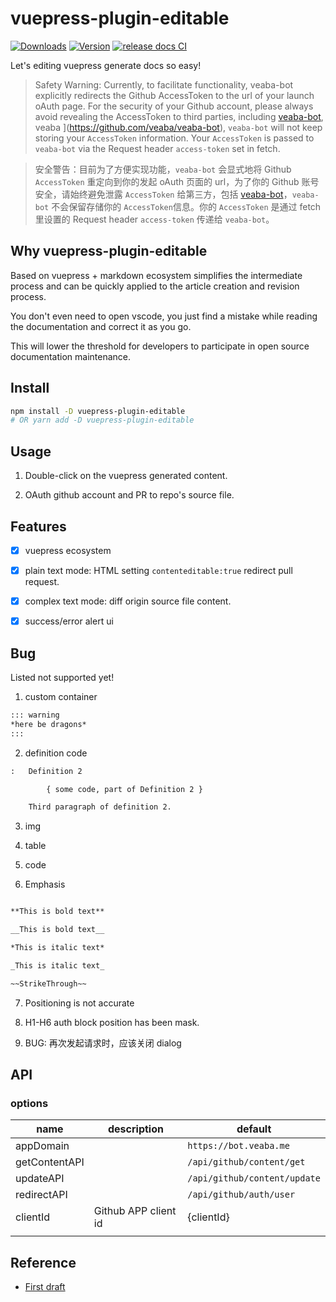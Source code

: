 # vuepress-plugin-editable

<p align="center">

<a href="https://npmcharts.com/compare/vuepress-plugin-editable?minimal=true"><img src="https://img.shields.io/npm/dm/vuepress-plugin-editable.svg" alt="Downloads"></a>
<a href="https://www.npmjs.com/package/vuepress-plugin-editable"><img src="https://img.shields.io/npm/v/vuepress-plugin-editable.svg" alt="Version"></a>
[![release docs CI](https://github.com/veaba/vuepress-plugin-editable/actions/workflows/release-docs.yml/badge.svg)](https://github.com/veaba/vuepress-plugin-editable/actions/workflows/release-docs.yml)

</p>

Let's editing vuepress generate docs so easy!

> Safety Warning: Currently, to facilitate functionality, veaba-bot explicitly redirects the Github AccessToken to the url of your launch oAuth page. For the security of your Github account, please always avoid revealing the AccessToken to third parties, including [veaba-bot](), veaba ](https://github.com/veaba/veaba-bot), `veaba-bot` will not keep storing your `AccessToken` information. Your `AccessToken` is passed to `veaba-bot` via the Request header `access-token` set in fetch.

> 安全警告：目前为了方便实现功能，`veaba-bot` 会显式地将 Github `AccessToken` 重定向到你的发起 oAuth 页面的 url，为了你的 Github 账号安全，请始终避免泄露 `AccessToken` 给第三方，包括 [veaba-bot](https://github.com/veaba/veaba-bot)，`veaba-bot` 不会保留存储你的 `AccessToken`信息。你的 `AccessToken` 是通过 fetch 里设置的 Request header `access-token` 传递给 `veaba-bot`。

## Why vuepress-plugin-editable

Based on vuepress + markdown ecosystem simplifies the intermediate process and can be quickly applied to the article
creation and revision process.

You don't even need to open vscode, you just find a mistake while reading the documentation and correct it as you go.

This will lower the threshold for developers to participate in open source documentation maintenance.

## Install

```sh
npm install -D vuepress-plugin-editable
# OR yarn add -D vuepress-plugin-editable
```

## Usage

1. Double-click on the vuepress generated content.

2. OAuth github account and PR to repo's source file.

## Features

- [x] vuepress ecosystem

- [x] plain text mode: HTML setting `contenteditable:true` redirect pull request.

- [x] complex text mode: diff origin source file content.

- [x] success/error alert ui

## Bug

Listed not supported yet!

1. custom container

```txt
::: warning
*here be dragons*
:::

```

2. definition code

```txt
:   Definition 2

        { some code, part of Definition 2 }

    Third paragraph of definition 2.

```

3. img

4. table

5. code

6. Emphasis

```txt

**This is bold text**

__This is bold text__

*This is italic text*

_This is italic text_

~~StrikeThrough~~

```

7. Positioning is not accurate

8. H1-H6 auth block position has been mask.

9. BUG: 再次发起请求时，应该关闭 dialog
## API

### options

| name          | description          | default                |
| ------------- | -------------------- | ---------------------- |
| appDomain     |                      | `https://bot.veaba.me` |
| getContentAPI |                      | `/api/github/content/get`     |
| updateAPI     |                      | `/api/github/content/update`  |
| redirectAPI   |                      | `/api/github/auth/user` |
| clientId      | Github APP client id | {clientId}             |
|               |                      |                        |

## Reference

- [First draft](https://github.com/vuejs/docs-next-zh-cn/discussions/377#discussioncomment-298623)


<!-- 
https://github.com/login/oauth/authorize?client_id=Iv1.f8c5b24e304d03c9&redirect_uri=http://127.0.0.1:8081/api/redirect/github?reference=http://localhost:8080/guide.html



 -->